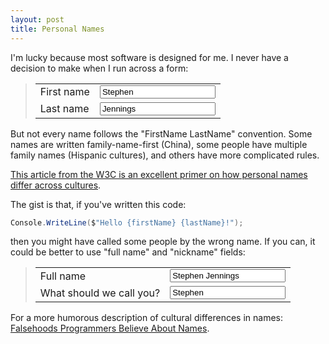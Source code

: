```yaml
---
layout: post
title: Personal Names
---
```


I'm lucky because most software is designed for me. I never have a decision to
make when I run across a form:

> <table>
>     <tr>
>         <td>First name</td>
>         <td><input type="text" value="Stephen"/></td>
>     </tr>
>     <tr>
>         <td>Last name</td>
>         <td><input type="text" value="Jennings"/></td>
>     </tr>
> </table>

But not every name follows the "FirstName LastName" convention. Some names are
written family-name-first (China), some people have multiple family names
(Hispanic cultures), and others have more complicated rules.

[This article from the W3C is an excellent primer on how personal names differ
across cultures][w3].

The gist is that, if you've written this code:

```c#
Console.WriteLine($"Hello {firstName} {lastName}!");
```

then you might have called some people by the wrong name. If you can, it could
be better to use "full name" and "nickname" fields:

> <table>
>     <tr>
>         <td>Full name</td>
>         <td><input type="text" value="Stephen Jennings"/></td>
>     </tr>
>     <tr>
>         <td>What should we call you?</td>
>         <td><input type="text" value="Stephen"/></td>
>     </tr>
> </table>

For a more humorous description of cultural differences in names: [Falsehoods
Programmers Believe About Names][falsehoods].

[w3]: https://www.w3.org/International/questions/qa-personal-names
[falsehoods]: http://www.kalzumeus.com/2010/06/17/falsehoods-programmers-believe-about-names/ 
